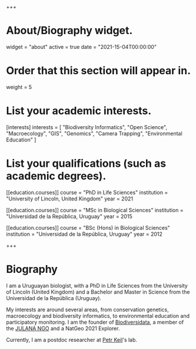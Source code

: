 +++
# About/Biography widget.
widget = "about"
active = true
date = "2021-15-04T00:00:00"

# Order that this section will appear in.
weight = 5

# List your academic interests.
[interests]
  interests = [
    "Biodiversity Informatics",
	"Open Science",
    "Macroecology",
    "GIS",
    "Genomics",
    "Camera Trapping",
    "Environmental Education"
  ]

# List your qualifications (such as academic degrees).
[[education.courses]]
  course = "PhD in Life Sciences"
  institution = "University of Lincoln, United Kingdom"
  year = 2021

[[education.courses]]
  course = "MSc in Biological Sciences"
  institution = "Universidad de la República, Uruguay"
  year = 2015

[[education.courses]]
  course = "BSc (Hons) in Biological Sciences"
  institution = "Universidad de la República, Uruguay"
  year = 2012
 
+++

# Biography

I am a Uruguayan biologist, with a PhD in Life Sciences from the University of Lincoln (United Kingdom) and a Bachelor and Master in Science from the Universidad de la República (Uruguay). 

My interests are around several areas, from conservation genetics, macroecology and biodiversity informatics, to environmental education and participatory monitoring. I am the founder of [Biodiversidata](https://biodiversidata.org/), a member of the [JULANA NGO](https://julana.org) and a NatGeo 2021 Explorer. 

Currently, I am a postdoc researcher at [Petr Keil](https://petrkeil.github.io/website/)'s lab.
